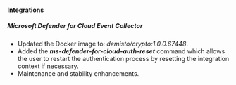 
#### Integrations

##### Microsoft Defender for Cloud Event Collector
- Updated the Docker image to: *demisto/crypto:1.0.0.67448*.
- Added the ***ms-defender-for-cloud-auth-reset*** command which allows the user to restart the authentication process by resetting the integration context if necessary.
- Maintenance and stability enhancements.
